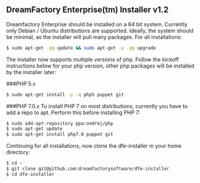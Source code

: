 ## DreamFactory Enterprise(tm) Installer v1.2

Dreamfactory Enterprise should be installed on a 64 bit system. Currently only Debian / Ubuntu distributions are supported. Ideally, the system should be minimal, as the installer will pull many packages.
For all installations:

```bash
$ sudo apt-get -qq update && sudo apt-get -y -qq upgrade
```

The installer now supports multiple versions of php. Follow the kickoff instructions below for your php version, other php packages will be installed by the installer later:

###PHP 5.x

```bash
$ sudo apt-get install -y -q php5 puppet git
```

###PHP 7.0.x
To install PHP 7 on most distributions, currently you have to add a repo to apt. Perform this before installing PHP 7:

```bash
$ sudo add-apt-repository ppa:ondrej/php
$ sudo apt-get update
$ sudo apt-get install php7.0 puppet git
```

Continuing for all installations, now clone the dfe-installer in your home directory:


```bash
$ cd ~
$ git clone git@github.com:dreamfactorysoftware/dfe-installer
$ cd dfe-installer
```

